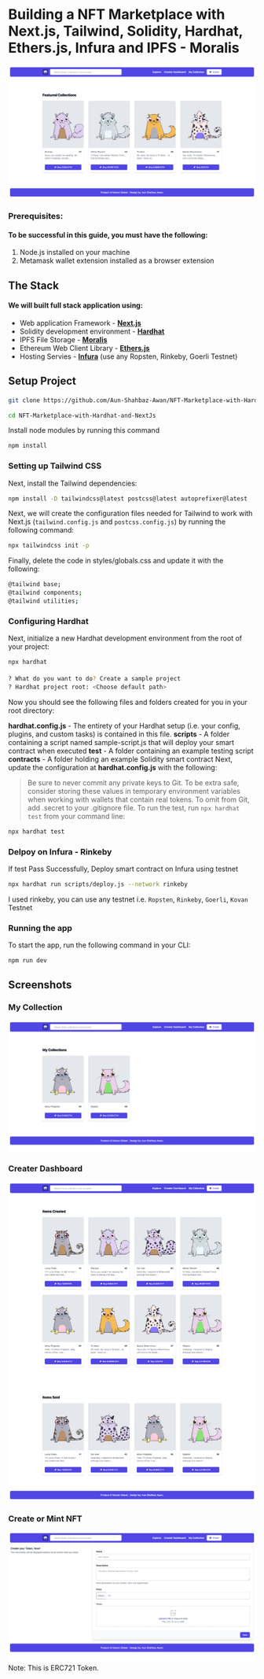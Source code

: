 # Building a NFT Marketplace with Next.js, Tailwind, Solidity, Hardhat, Ethers.js, Infura and IPFS - Moralis

![](screenshorts/marketplace.png)

### Prerequisites:
#### To be successful in this guide, you must have the following:

1. Node.js installed on your machine
2. Metamask wallet extension installed as a browser extension

## The Stack
#### We will built full stack application using:
- Web application Framework - **[Next.js](https://nextjs.org/)**
- Solidity development environment - **[Hardhat](https://hardhat.org/)**
- IPFS File Storage - **[Moralis](https://moralis.io/)**
- Ethereum Web Client Library - **[Ethers.js](https://docs.ethers.io/v5/)**
- Hosting Servies - **[Infura](http://infura.io/)** (use any Ropsten, Rinkeby, Goerli Testnet)

## Setup Project
```sh 
git clone https://github.com/Aun-Shahbaz-Awan/NFT-Marketplace-with-Hardhat-and-NextJs.git 
```
```sh 
cd NFT-Marketplace-with-Hardhat-and-NextJs 
```
Install node modules by running this command
```sh 
npm install 
```

### Setting up Tailwind CSS
Next, install the Tailwind dependencies:

```sh 
npm install -D tailwindcss@latest postcss@latest autoprefixer@latest 
```
Next, we will create the configuration files needed for Tailwind to work with Next.js (```tailwind.config.js``` and ```postcss.config.js```) by running the following command:

```sh 
npx tailwindcss init -p 
```
Finally, delete the code in styles/globals.css and update it with the following:
```sh
@tailwind base;
@tailwind components;
@tailwind utilities;
```

### Configuring Hardhat
Next, initialize a new Hardhat development environment from the root of your project:
```sh
npx hardhat

? What do you want to do? Create a sample project
? Hardhat project root: <Choose default path>
```
Now you should see the following files and folders created for you in your root directory:

**hardhat.config.js** - The entirety of your Hardhat setup (i.e. your config, plugins, and custom tasks) is contained in this file.
**scripts** - A folder containing a script named sample-script.js that will deploy your smart contract when executed
**test** - A folder containing an example testing script
**contracts** - A folder holding an example Solidity smart contract
Next, update the configuration at **hardhat.config.js** with the following:

> Be sure to never commit any private keys to Git. To be extra safe, consider storing these values in temporary environment variables when working with wallets that contain real tokens. To omit from Git, add .secret to your .gitignore file.
To run the test, run ```npx hardhat test``` from your command line:
```sh
npx hardhat test
```
### Delpoy on Infura - Rinkeby
If test Pass Successfully, Deploy smart contract on Infura using testnet
```sh
npx hardhat run scripts/deploy.js --network rinkeby
```
I used rinkeby, you can use any testnet i.e. ```Ropsten```, ```Rinkeby```, ```Goerli```, ```Kovan``` Testnet

### Running the app
To start the app, run the following command in your CLI:
```sh
npm run dev
```
## Screenshots
### My Collection
![](screenshorts/my-collection.png)
### Creater Dashboard
![](screenshorts/creater-dashboard.png)
### Create or Mint NFT
![](screenshorts/create-token.png)
Note: This is ERC721 Token.

